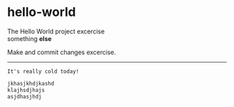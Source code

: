 # hello-world

The Hello World project excercise  
something **else**

Make and commit changes excercise.
****************************
`It's really cold today!`

```python
jkhasjkhdjkashd
klajhsdjhajs
asjdhasjhdj
```
